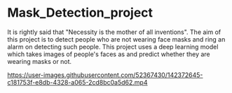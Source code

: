 # Mask_Detection_project
It is rightly said that "Necessity is the mother of all inventions". The aim of this project is to detect people who are not wearing face masks and ring an alarm on detecting such people.
This project uses a deep learning model which takes images of people's faces as and predict whether they are wearing masks or not.

https://user-images.githubusercontent.com/52367430/142372645-c181753f-e8db-4328-a065-2cd8bc0a5d62.mp4
